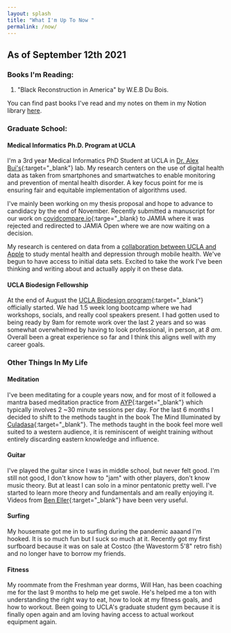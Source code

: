```yaml
---
layout: splash
title: "What I'm Up To Now "
permalink: /now/
---
```

## As of September 12th 2021

### Books I'm Reading:

1. "Black Reconstruction in America" by W.E.B Du Bois.

You can find past books I've read and my notes on them in my Notion library [here](https://www.notion.so/415f577104a04a6f914d5cb6304a5ab8?v=a2663f82bbb54e1cb219923409bc0511).


### Graduate School:
#### Medical Informatics Ph.D. Program at UCLA
I'm a 3rd year Medical Informatics PhD Student at UCLA in [Dr. Alex Bui's](https://www.mii.ucla.edu/people/buia/){:target="_blank"} lab. My research centers on the use of digital health data as taken from smartphones and smartwatches to enable monitoring and prevention of mental health disorder. A key focus point for me is ensuring fair and equitable implementation of algorithms used.

I've mainly been working on my thesis proposal and hope to advance to candidacy by the end of November. Recently submitted a manuscript for our work on [covidcompare.io](https://www.covidcompare.io){:targe="_blank} to JAMIA where it was rejected and redirected to JAMIA Open where we are now waiting on a decision.

My research is centered on data from a [collaboration between UCLA and Apple](https://www.engadget.com/apple-ucla-depression-study-225118236.html) to study mental health and depression through mobile health. We've begun to have access to initial data sets. Excited to take the work I've been thinking and writing about and actually apply it on these data.

#### UCLA Biodesign Fellowship
At the end of August the [UCLA Biodesign program](https://biodesign.ucla.edu/){:target="_blank"} officially started. We had 1.5 week long bootcamp where we had workshops, socials, and really cool speakers present. I had gotten used to being ready by 9am for remote work over the last 2 years and so was somewhat overwhelmed by having to look professional, in person, at _8 am_. Overall been a great experience so far and I think this aligns well with my career goals.  

### Other Things In My Life
#### Meditation
I've been meditating for a couple years now, and for most of it followed a mantra based meditation practice from [AYP](https://www.aypsite.org/index.html){:target="_blank"} which typically involves 2 ~30 minute sessions per day. For the last 6 months I decided to shift to the methods taught in the book The Mind Illuminated by [Culadasa](http://culadasa.com/about/){:target="_blank"}. The methods taught in the book feel more well suited to a western audience, it is reminiscent of weight training without entirely discarding eastern knowledge and influence.

#### Guitar
I've played the guitar since I was in middle school, but never felt good. I'm still not good, I don't know how to "jam" with other players, don't know music theory. But at least I can solo in a minor pentatonic pretty well. I've started to learn more theory and fundamentals and am really enjoying it. Videos from [Ben Eller](https://www.youtube.com/user/BenEllerGuitars){:target="_blank"} have been very useful. 

#### Surfing
My housemate got me in to surfing during the pandemic aaaand I'm hooked. It is so much fun but I suck so much at it. Recently got my first surfboard because it was on sale at Costco (the Wavestorm 5'8" retro fish) and no longer have to borrow my friends.

#### Fitness
My roommate from the Freshman year dorms, Will Han, has been coaching me for the last 9 months to help me get swole.
He's helped me a ton with understanding the right way to eat, how to look at my fitness goals, and how to workout. Been going to UCLA's graduate student gym because it is finally open again and am loving having access to actual workout equipment again.
